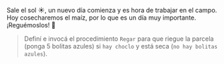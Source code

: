 <gs-attire attire-url="https://raw.githubusercontent.com/MumukiProject/mumuki-guia-gobstones-productividad/master/assets/attires/config_1582225722094.json"></gs-attire>

<gs-toolbox toolbox-url="https://raw.githubusercontent.com/MumukiProject/mumuki-guia-gobstones-brazos-roboticos/master/assets/toolbox_1581090983723.xml"></gs-toolbox>

Sale el sol :sunny:, un nuevo día comienza y es hora de trabajar en el campo. Hoy cosecharemos el maíz, por lo que es un día muy importante. ¡Reguémoslos! :shower:

> Definí e invocá el procedimiento `Regar` para que riegue la parcela (ponga 5 bolitas azules) si `hay choclo` y está seca (`no hay bolitas azules`).
